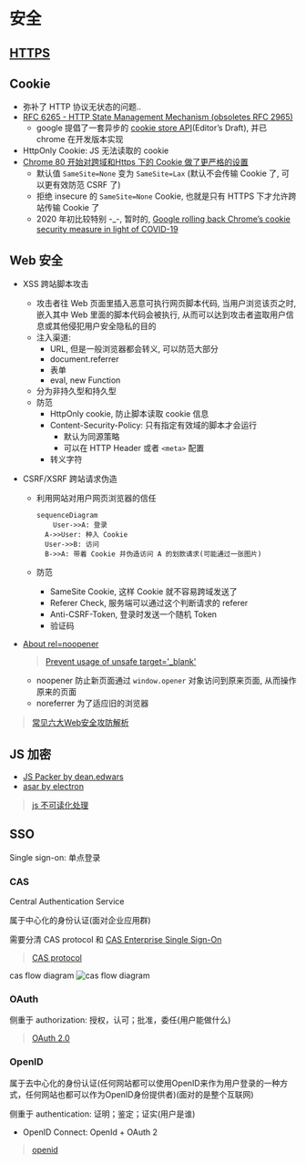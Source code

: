 # 安全

## [HTTPS](2018-05-18-https.md)

## Cookie

* 弥补了 HTTP 协议无状态的问题..
* [RFC 6265 - HTTP State Management Mechanism (obsoletes RFC 2965)](https://tools.ietf.org/html/rfc6265)
  * google 提倡了一套异步的 [cookie store API](https://wicg.github.io/cookie-store/)(Editor’s Draft), 并已 chrome 在开发版本实现
* HttpOnly Cookie: JS 无法读取的 cookie
* [Chrome 80 开始对跨域和Https 下的 Cookie 做了更严格的设置](https://harttle.land/2020/01/27/secure-cookies.html)
  * 默认值 `SameSite=None` 变为 `SameSite=Lax` (默认不会传输 Cookie 了, 可以更有效防范 CSRF 了)
  * 拒绝 insecure 的 `SameSite=None` Cookie, 也就是只有 HTTPS 下才允许跨站传输 Cookie 了
  * 2020 年初比较特别 -_-, 暂时的, [Google rolling back Chrome’s cookie security measure in light of COVID-19](https://9to5google.com/2020/04/03/chrome-rolls-back-cookie/)

## Web 安全

* XSS 跨站脚本攻击
  * 攻击者往 Web 页面里插入恶意可执行网页脚本代码, 当用户浏览该页之时, 嵌入其中 Web 里面的脚本代码会被执行, 从而可以达到攻击者盗取用户信息或其他侵犯用户安全隐私的目的
  * 注入渠道:
    * URL, 但是一般浏览器都会转义, 可以防范大部分
    * document.referrer 
    * 表单 
    * eval, new Function
  * 分为非持久型和持久型
  * 防范
    * HttpOnly cookie, 防止脚本读取 cookie 信息
    * Content-Security-Policy: 只有指定有效域的脚本才会运行
      * 默认为同源策略
      * 可以在 HTTP Header 或者 `<meta>`  配置
    * 转义字符
* CSRF/XSRF 跨站请求伪造
  * 利用网站对用户网页浏览器的信任

    ```mermaid
    sequenceDiagram
    	User->>A: 登录
      A->>User: 种入 Cookie
      User->>B: 访问
      B->>A: 带着 Cookie 并伪造访问 A 的划款请求(可能通过一张图片)
    ```

  * 防范
    * SameSite Cookie, 这样 Cookie  就不容易跨域发送了
    * Referer Check, 服务端可以通过这个判断请求的 referer
    * Anti-CSRF-Token, 登录时发送一个随机 Token
    * 验证码

* [About rel=noopener](https://mathiasbynens.github.io/rel-noopener/#hax)
  > [Prevent usage of unsafe target='_blank'](https://github.com/yannickcr/eslint-plugin-react/blob/master/docs/rules/jsx-no-target-blank.md)
  * noopener 防止新页面通过 `window.opener` 对象访问到原来页面, 从而操作原来的页面
  * noreferrer 为了适应旧的浏览器

> [常见六大Web安全攻防解析](https://github.com/ljianshu/Blog/issues/56)

## JS 加密

* [JS Packer by dean.edwars](http://dean.edwards.name/packer/)
* [asar by electron](https://github.com/electron/asar)

> [js 不可读化处理](https://www.zhihu.com/question/28468459)

## SSO

Single sign-on: 单点登录

### CAS

Central Authentication Service

属于中心化的身份认证(面对企业应用群)

需要分清 CAS protocol 和 [CAS Enterprise Single Sign-On](https://apereo.github.io/cas/4.2.x/planning/Architecture.html)

> [CAS protocol](https://apereo.github.io/cas/4.2.x/protocol/CAS-Protocol.html)

cas flow diagram
![cas flow diagram](https://apereo.github.io/cas/5.1.x/images/cas_flow_diagram.png)

### OAuth

侧重于 authorization: 授权，认可；批准，委任(用户能做什么)

> [OAuth 2.0](https://oauth.net/2/)

### OpenID

属于去中心化的身份认证(任何网站都可以使用OpenID来作为用户登录的一种方式，任何网站也都可以作为OpenID身份提供者)(面对的是整个互联网)

侧重于 authentication: 证明；鉴定；证实(用户是谁)

* OpenID Connect: OpenId + OAuth 2

> [openid](http://openid.net/)
